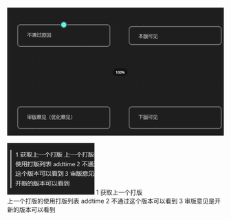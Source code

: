 
![通哟|225](./attachments/Pastedimage20240510181640.png)

![](attachments/Pasted%20image%2020240510183405.png)
1 获取上一个打版   
   上一个打版的使用打版列表 addtime 
 2 不通过这个版本可以看到
  3 审版意见是开新的版本可以看到 

